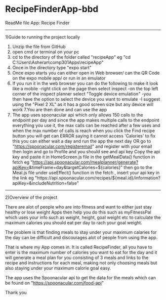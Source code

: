 # RecipeFinderApp-bbd

ReadMe file
App: Recipe Finder
_______________________________________________
1)Guide to running the project locally

1. Unzip the file from GitHub
2. open cmd or terminal on your pc
3. cd to the directory of the folder called "recipeApp"
 eg "cd C:\Users\Asheran\comp301Apps\recipeApp"
4. Once in the directory type "expo start"
5. Once expo starts you can either open in Web browser/ can the QR Code on the expo mobile app/ or run in an emulator
6. If you run it in the web browser you can do the following to make it look like a mobile
	-right click on the page then select inspect
	-on the top left corner of the inspect planner select "Toggle device emulation"
	-you then have the option to select the device you want to emulate
	-I suggest using the "Pixel 2 XL" as it has a good screen size but any device will work
7.You are then done and can use the app
8. <IMPORTANT NOTE> The app uses spoonacular api which only allows 150 calls to the endpoint per day
and since the app makes multiple calls to the endpoint everything you use it, the max calls can be reached after a few uses
and when the max number of calls is reach when you click the Find recipe button you will get can ERROR saying it cannot access 'Calories'
<FIX> to fix this you can either wait a day and run the app the next day
OR go to "https://spoonacular.com/registeremail" and register with your email
then login and go to Profile and you should see and api key
Copy the api key and paste it in HomeScreen.js file in the getMealData() function in fetch
eg "https://api.spoonacular.com/mealplanner/generate?apiKey=<INSERT YOUR API>&timeFrame=day&targetCalories=${calories}"
then go to the Meal.js file under useEffect() function in the fetch , insert your api key in the link
eg "https://api.spoonacular.com/recipes/${meal.id}/information?apiKey=<INSERT YOUR API>&includeNutrition=false"

___________________________________________________

2)Overview of the project

There are alot of people who are into fitness and want to either just stay healthy or lose weight
Apps then help you do this such as myFitnessPal which uses your info such as weight, height, goal weight etc
to calculate the maximum calories you should eat per day to rach your goal weight.

The problem is that finding meals to stay under your maximum calaries for the day can be difficult
and discourages alot of people from using the app.

That is where my App comes in. It is called RecipeFinder, all you have to enter is the
maximum number of calories you want to eat for the day and it will generate a meal plan for you
consisting of 3 meals and links to the recipe and instructions for each meal, making not only choosing meals
but also staying under your maximum calorie goal easy.

The app uses the Spoonacular api to get the data for the meals which can be found on
"https://spoonacular.com/food-api"

Thank you
